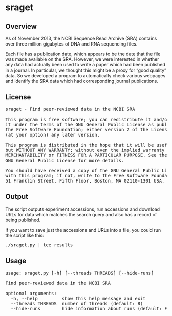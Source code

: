 sraget
======

Overview
--------

As of November 2013, the NCBI Sequence Read Archive (SRA) contains over three million gigabytes of DNA and RNA sequencing files.

Each file has a publication date, which appears to be the date that the file was made available on the SRA. However, we were interested in whether any data had actually been used to write a paper which had been published in a journal. In particular, we thought this might be a proxy for “good quality” data. So we developed a program to automatically check various webpages and identify the SRA data which had corresponding journal publications.

License
-------

<pre>
sraget - Find peer-reviewed data in the NCBI SRA

This program is free software; you can redistribute it and/or modify
it under the terms of the GNU General Public License as published by
the Free Software Foundation; either version 2 of the License, or
(at your option) any later version.

This program is distributed in the hope that it will be useful,
but WITHOUT ANY WARRANTY; without even the implied warranty of
MERCHANTABILITY or FITNESS FOR A PARTICULAR PURPOSE. See the
GNU General Public License for more details.

You should have received a copy of the GNU General Public License along
with this program; if not, write to the Free Software Foundation, Inc.,
51 Franklin Street, Fifth Floor, Boston, MA 02110-1301 USA.
</pre>

Output
------

The script outputs experiment accessions, run accessions and download URLs for data which matches the search query and also has a record of being published.

If you want to save just the accessions and URLs into a file, you could run the script like this:

<pre>
./sraget.py | tee results
</pre>

Usage
-----

<pre>
usage: sraget.py [-h] [--threads THREADS] [--hide-runs]

Find peer-reviewed data in the NCBI SRA

optional arguments:
  -h, --help         show this help message and exit
  --threads THREADS  number of threads (default: 8)
  --hide-runs        hide information about runs (default: False)
</pre>

